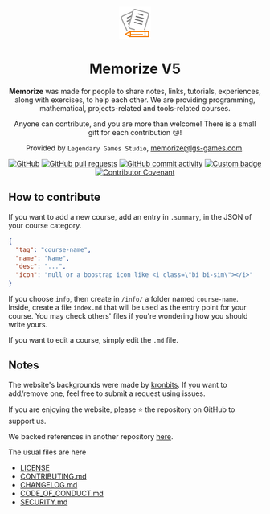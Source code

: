 <div align="center">
<br>

![icon](.github/icon64.png)

<h1>Memorize V5</h1>

**Memorize** was made for people to share notes, links, tutorials, experiences, along with exercises, to help each other. We are providing programming, mathematical, projects-related and tools-related courses.

Anyone can contribute, and you are more than welcome! There is a small gift for each contribution 😘!

Provided by `Legendary Games Studio`, [memorize@lgs-games.com](mailto:memorize@lgs-games.com).
</div>

<div align="center">

[![GitHub](https://img.shields.io/github/license/lgs-games/memorize)](LICENSE)
[![GitHub pull requests](https://img.shields.io/github/issues-pr-closed/lgs-games/memorize?color=%23a0)](https://github.com/lgs-games/memorize/pulls)
[![GitHub commit activity](https://img.shields.io/github/commit-activity/m/lgs-games/memorize)](https://github.com/lgs-games/memorize)
[![Custom badge](https://img.shields.io/endpoint?label=views&logoColor=success&url=https%3A%2F%2Fmemorize.be%2Fcounter)](https://github.com/lgs-games/memorize)
[![Contributor Covenant](https://img.shields.io/badge/Contributor%20Covenant-2.1-4baaaa.svg)](.github/CODE_OF_CONDUCT.md)
</div>

## How to contribute

If you want to add a new course, add an entry in `.summary`, in the JSON of your course category.

```json
{
  "tag": "course-name",
  "name": "Name",
  "desc": "...",
  "icon": "null or a boostrap icon like <i class=\"bi bi-sim\"></i>"
}
```

If you choose `info`, then create in `/info/` a folder named `course-name`. Inside, create a file `index.md` that will be used as the entry point for your course. You may check others' files if you're wondering how you should write yours.

If you want to edit a course, simply edit the `.md` file.

## Notes

The website's backgrounds were made by [kronbits](https://kronbits.itch.io/backgrounds). If you want to add/remove one, feel free to submit a request using issues.

If you are enjoying the website, please ⭐ the repository on GitHub to support us.

We backed references in another repository [here](https://github.com/memorize-code/memorize-references).

The usual files are here

* [LICENSE](LICENSE)
* [CONTRIBUTING.md](CONTRIBUTING.md)
* [CHANGELOG.md](.github/CHANGELOG.md)
* [CODE_OF_CONDUCT.md](.github/CODE_OF_CONDUCT.md)
* [SECURITY.md](.github/SECURITY.md)